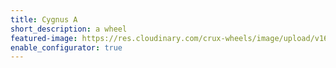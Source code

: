 ```yaml
---
title: Cygnus A
short_description: a wheel
featured-image: https://res.cloudinary.com/crux-wheels/image/upload/v1628192842/PNG%20standard%20wheel%20renders/cygnus_bijxly.png
enable_configurator: true
---
```

